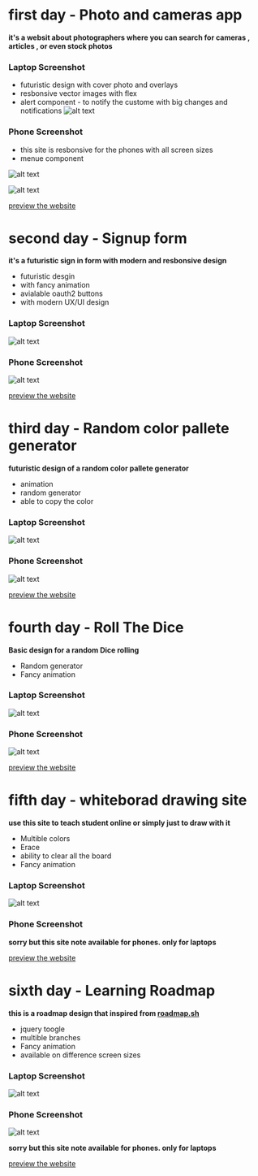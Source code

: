 # first day - Photo and cameras app

**it's a websit about photographers where you can search for cameras , articles , or even stock photos**

### Laptop Screenshot

- futuristic design with cover photo and overlays
- resbonsive vector images with flex
- alert component - to notify the custome with big changes and notifications
  ![alt text](https://github.com/losefor/7days7websites-challenge/blob/master/day-1/files/laptop.png?raw=true)

### Phone Screenshot

- this site is resbonsive for the phones with all screen sizes
- menue component

![alt text](https://github.com/losefor/7days7websites-challenge/blob/master/day-1/files/phone.png?raw=true)


![alt text](https://github.com/losefor/7days7websites-challenge/blob/master/day-1/files/phone2.png?raw=true)


[preview the website](https://losefor.github.io/7days7websites-challenge/day-1/index.html)

# second day - Signup form

**it's a futuristic sign in form with modern and resbonsive design**

- futuristic desgin
- with fancy animation
- avialable oauth2 buttons
- with modern UX/UI design

### Laptop Screenshot

![alt text](https://github.com/losefor/7days7websites-challenge/blob/master/day-2/files/laptop.png?raw=true)

### Phone Screenshot

![alt text](https://github.com/losefor/7days7websites-challenge/blob/master/day-2/files/phone.png?raw=true)

[preview the website](https://losefor.github.io/7days7websites-challenge/day-2/index.html)

# third day - Random color pallete generator

**futuristic design of a random color pallete generator**

- animation
- random generator
- able to copy the color

### Laptop Screenshot

![alt text](https://github.com/losefor/7days7websites-challenge/blob/master/day-3/files/laptop.png?raw=true)

### Phone Screenshot

![alt text](https://github.com/losefor/7days7websites-challenge/blob/master/day-3/files/phone.png?raw=true)

[preview the website](https://losefor.github.io/7days7websites-challenge/day-3/index.html)

# fourth day - Roll The Dice

**Basic design for a random Dice rolling**

- Random generator
- Fancy animation

### Laptop Screenshot

![alt text](https://github.com/losefor/7days7websites-challenge/blob/master/day-4/files/laptop.png?raw=true)

### Phone Screenshot

![alt text](https://github.com/losefor/7days7websites-challenge/blob/master/day-4/files/phone.png?raw=true)

[preview the website](https://losefor.github.io/7days7websites-challenge/day-4/index.html)

# fifth day - whiteborad drawing site

**use this site to teach student online or simply just to draw with it**

- Multible colors
- Erace
- ability to clear all the board
- Fancy animation

### Laptop Screenshot

![alt text](https://github.com/losefor/7days7websites-challenge/blob/master/day-5/files/laptop.png?raw=true)

### Phone Screenshot

**sorry but this site note available for phones. only for laptops**

[preview the website](https://losefor.github.io/7days7websites-challenge/day-5/index.html)
 

 # sixth day - Learning Roadmap

**this is a roadmap design that inspired from [roadmap.sh](https://roadmap.sh)**

- jquery toogle
- multible branches
- Fancy animation
- available on difference screen sizes

### Laptop Screenshot

![alt text](https://github.com/losefor/7days7websites-challenge/blob/master/day-6/files/laptop.png?raw=true)

### Phone Screenshot


![alt text](https://github.com/losefor/7days7websites-challenge/blob/master/day-6/files/phone.png?raw=true)

**sorry but this site note available for phones. only for laptops**

[preview the website](https://losefor.github.io/7days7websites-challenge/day-6/index.html)
 
 